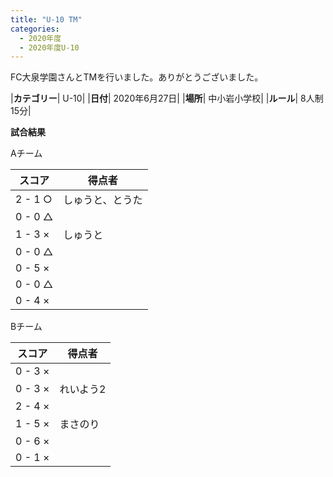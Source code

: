 ```yaml
---
title: "U-10 TM"
categories:
  - 2020年度
  - 2020年度U-10
---
```


FC大泉学園さんとTMを行いました。ありがとうございました。

|**カテゴリー**| U-10|
|**日付**| 2020年6月27日|
|**場所**| 中小岩小学校|
|**ルール**| 8人制15分|

**試合結果**

Aチーム

|スコア|得点者|
|---|----|
| 2 - 1 ○|しゅうと、とうた|
| 0 - 0 △||
| 1 - 3 ×|しゅうと|
| 0 - 0 △||
| 0 - 5 ×||
| 0 - 0 △||
| 0 - 4 ×||


Bチーム

|スコア|得点者|
|---|----|
| 0 - 3 ×||
| 0 - 3 ×|れいよう2|
| 2 - 4 ×||
| 1 - 5 ×|まさのり|
| 0 - 6 ×||
| 0 - 1 ×||
